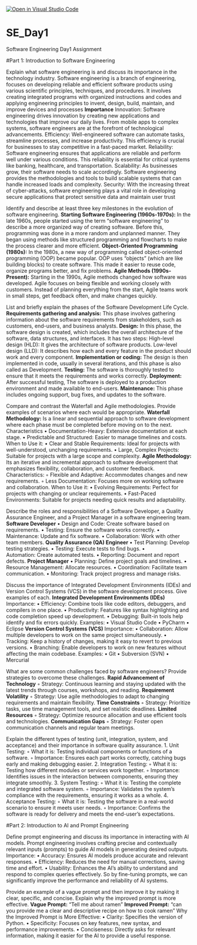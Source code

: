 [![Open in Visual Studio Code](https://classroom.github.com/assets/open-in-vscode-2e0aaae1b6195c2367325f4f02e2d04e9abb55f0b24a779b69b11b9e10269abc.svg)](https://classroom.github.com/online_ide?assignment_repo_id=15566106&assignment_repo_type=AssignmentRepo)
# SE_Day1
Software Engineering Day1 Assignment

#Part 1: Introduction to Software Engineering

Explain what software engineering is and discuss its importance in the technology industry.
Software engineering is a branch of engineering, focuses on developing reliable and efficient software products using various scientific principles, techniques, and procedures. It involves creating integrated programs with organized instructions and codes and applying engineering principles to invent, design, build, maintain, and improve devices and processes
**Importance**
Innovation: Software engineering drives innovation by creating new applications and technologies that improve our daily lives. From mobile apps to complex systems, software engineers are at the forefront of technological advancements.
Efficiency: Well-engineered software can automate tasks, streamline processes, and increase productivity. This efficiency is crucial for businesses to stay competitive in a fast-paced market.
Reliability: Software engineering ensures that applications are reliable and perform well under various conditions. This reliability is essential for critical systems like banking, healthcare, and transportation.
Scalability: As businesses grow, their software needs to scale accordingly. Software engineering provides the methodologies and tools to build scalable systems that can handle increased loads and complexity.
Security: With the increasing threat of cyber-attacks, software engineering plays a vital role in developing secure applications that protect sensitive data and maintain user trust

Identify and describe at least three key milestones in the evolution of software engineering.
**Starting Software Engineering (1960s-1970s):**
In the late 1960s, people started using the term “software engineering” to describe a more organized way of creating software. Before this, programming was done in a more random and unplanned manner. They began using methods like structured programming and flowcharts to make the process clearer and more efficient.
**Object-Oriented Programming (1980s):**
In the 1980s, a new way of programming called object-oriented programming (OOP) became popular. OOP uses “objects” (which are like building blocks) to create software. This made it easier to reuse code, organize programs better, and fix problems.
**Agile Methods (1990s-Present):**
Starting in the 1990s, Agile methods changed how software was developed. Agile focuses on being flexible and working closely with customers. Instead of planning everything from the start, Agile teams work in small steps, get feedback often, and make changes quickly.

List and briefly explain the phases of the Software Development Life Cycle.
**Requirements gathering and analysis:** This phase involves gathering information about the software requirements from stakeholders, such as customers, end-users, and business analysts.
**Design:** In this phase, the software design is created, which includes the overall architecture of the software, data structures, and interfaces. It has two steps:
High-level design (HLD): It gives the architecture of software products.
Low-level design (LLD): It describes how each and every feature in the product should work and every component.
**Implementation or coding:** The design is then implemented in code, usually in several iterations, and this phase is also called as Development.
**Testing:** The software is thoroughly tested to ensure that it meets the requirements and works correctly.
**Deployment:** After successful testing, The software is deployed to a production environment and made available to end-users.
**Maintenance:** This phase includes ongoing support, bug fixes, and updates to the software.

Compare and contrast the Waterfall and Agile methodologies. Provide examples of scenarios where each would be appropriate.
**Waterfall Methodology:**
    Is a linear and sequential approach to software development where each phase must be completed before moving on to the next.
    Characteristics
      • Documentation-Heavy: Extensive documentation at each stage.
      • Predictable and Structured: Easier to manage timelines and costs.
When to Use it:
    • Clear and Stable Requirements: Ideal for projects with well-understood, unchanging requirements.
    • Large, Complex Projects: Suitable for projects with a large scope and complexity.
**Agile Methodology:**
    Its an iterative and incremental approach to software development that emphasizes flexibility, collaboration, and customer feedback.
    Characteristics:
        ◦ Flexible and Adaptive: Accommodates changes and new requirements.
        ◦ Less Documentation: Focuses more on working software and collaboration.
When to Use it:
    • Evolving Requirements: Perfect for projects with changing or unclear requirements.
    • Fast-Paced Environments: Suitable for projects needing quick results and adaptability.


Describe the roles and responsibilities of a Software Developer, a Quality Assurance Engineer, and a Project Manager in a software engineering team.
**Software Developer**
    • Design and Code: Create software based on requirements.
    • Testing: Ensure the software works correctly.
    • Maintenance: Update and fix software.
    • Collaboration: Work with other team members.
**Quality Assurance (QA) Engineer**
    • Test Planning: Develop testing strategies.
    • Testing: Execute tests to find bugs.
    • Automation: Create automated tests.
    • Reporting: Document and report defects.
**Project Manager**
    • Planning: Define project goals and timelines.
    • Resource Management: Allocate resources.
    • Coordination: Facilitate team communication.
    • Monitoring: Track project progress and manage risks.

Discuss the importance of Integrated Development Environments (IDEs) and Version Control Systems (VCS) in the software development process. Give examples of each.
**Integrated Development Environments (IDEs)**
Importance:
    • Efficiency: Combine tools like code editors, debuggers, and compilers in one place.
    • Productivity: Features like syntax highlighting and code completion speed up development.
    • Debugging: Built-in tools help identify and fix errors quickly.
Examples:
    • Visual Studio Code
    • PyCharm
    • Eclipse
**Version Control Systems (VCS)**
Importance:
    • Collaboration: Allow multiple developers to work on the same project simultaneously.
    • Tracking: Keep a history of changes, making it easy to revert to previous versions.
    • Branching: Enable developers to work on new features without affecting the main codebase.
Examples:
    • Git
    • Subversion (SVN)
    • Mercurial

What are some common challenges faced by software engineers? Provide strategies to overcome these challenges.
**Rapid Advancement of Technology**
    ◦ Strategy: Continuous learning and staying updated with the latest trends through courses, workshops, and reading.
**Requirement Volatility**
    ◦ Strategy: Use agile methodologies to adapt to changing requirements and maintain flexibility.
**Time Constraints**
    ◦ Strategy: Prioritize tasks, use time management tools, and set realistic deadlines.
**Limited Resources**
    ◦ Strategy: Optimize resource allocation and use efficient tools and technologies.
**Communication Gaps**
    ◦ Strategy: Foster open communication channels and regular team meetings.

Explain the different types of testing (unit, integration, system, and acceptance) and their importance in software quality assurance.
    1. Unit Testing:
        ◦ What it is: Testing individual components or functions of a software.
        ◦ Importance: Ensures each part works correctly, catching bugs early and making debugging easier.
    2. Integration Testing:
        ◦ What it is: Testing how different modules or services work together.
        ◦ Importance: Identifies issues in the interaction between components, ensuring they integrate smoothly.
    3. System Testing:
        ◦ What it is: Testing the complete and integrated software system.
        ◦ Importance: Validates the system’s compliance with the requirements, ensuring it works as a whole.
    4. Acceptance Testing:
        ◦ What it is: Testing the software in a real-world scenario to ensure it meets user needs.
        ◦ Importance: Confirms the software is ready for delivery and meets the end-user’s expectations.


#Part 2: Introduction to AI and Prompt Engineering


Define prompt engineering and discuss its importance in interacting with AI models.
Prompt engineering involves crafting precise and contextually relevant inputs (prompts) to guide AI models in generating desired outputs.
Importance:
    • Accuracy: Ensures AI models produce accurate and relevant responses.
    • Efficiency: Reduces the need for manual corrections, saving time and effort.
    • Usability: Enhances the AI’s ability to understand and respond to complex queries effectively.
So by fine-tuning prompts, we can significantly improve the performance and reliability of AI systems.

Provide an example of a vague prompt and then improve it by making it clear, specific, and concise. Explain why the improved prompt is more effective.
**Vague Prompt:** “Tell me about ramen”
**Improved Prompt:** “can you provide me a clear and descriptive recipe on how to cook ramen”
Why the Improved Prompt is More Effective:
    • Clarity: Specifies the version of Python.
    • Specificity: Focuses on key features, new syntax, and performance improvements.
    • Conciseness: Directly asks for relevant information, making it easier for the AI to provide a useful response.
